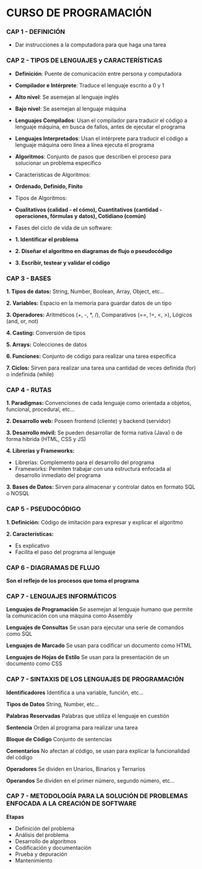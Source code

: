 # CURSO DE PROGRAMACIÓN

### CAP 1 - DEFINICIÓN

- Dar instrucciones a la computadora para que haga una tarea

### CAP 2 - TIPOS DE LENGUAJES y CARACTERÍSTICAS

- **Definición**: Puente de comunicación entre persona y computadora

- **Compilador e Intérprete**: Traduce el lenguaje escrito a 0 y 1

- **Alto nivel**: Se asemejan al lenguaje inglés

- **Bajo nivel**: Se asemejan al lenguaje máquina

- **Lenguajes Compilados**: Usan el compilador para traducir el código a lenguaje máquina, en busca de fallos, antes de ejecutar el programa

- **Lenguajes Interpretados**: Usan el intérprete para traducir el código a lenguaje máquina oero línea a línea ejecuta el programa

- **Algoritmos**: Conjunto de pasos que describen el proceso para solucionar un problema específico

- Características de Algoritmos:

- **Ordenado, Definido, Finito**

- Tipos de Algoritmos:

- **Cualitativos (calidad - el cómo), Cuantitativos (cantidad - operaciones, fórmulas y datos), Cotidiano (común)**

- Fases del ciclo de vida de un software:

- **1. Identificar el problema**

- **2. Diseñar el algoritmo en diagramas de flujo o pseudocódigo**

- **3. Escribir, testear y validar el código**

### CAP 3 - BASES

**1. Tipos de datos:**
String, Number, Boolean, Array, Object, etc...

**2. Variables:**
Espacio en la memoria para guardar datos de un tipo

**3. Operadores:**
Aritméticos (+, -, *, /), Comparativos (==, !=, <, >), Lógicos (and, or, not)

**4. Casting:**
Conversión de tipos

**5. Arrays:**
Colecciones de datos

**6. Funciones:**
Conjunto de código para realizar una tarea específica

**7. Ciclos:**
Sirven para realizar una tarea una cantidad de veces definida (for) o indefinida (while)


### CAP 4 - RUTAS

**1. Paradigmas:**
Convenciones de cada lenguaje como orientada a objetos, funcional, procedural, etc...

**2. Desarrollo web:**
Poseen frontend (cliente) y backend (servidor)

**3. Desarrollo móvil:**
Se pueden desarrollar de forma nativa (Java) o de forma híbrida (HTML, CSS y JS)

**4. Librerías y Frameworks:**
- Librerías: Complemento para el desarrollo del programa
- Frameworks: Permiten trabajar con una estructura enfocada al desarrollo inmediato del programa

**3. Bases de Datos:**
Sirven para almacenar y controlar datos en formato SQL o NOSQL

### CAP 5 - PSEUDOCÓDIGO

**1. Definición:**
Código de imitación para expresar y explicar el algoritmo

**2. Características:**
- Es explicativo
- Facilita el paso del programa al lenguaje

### CAP 6 - DIAGRAMAS DE FLUJO

**Son el reflejo de los procesos que toma el programa**

### CAP 7 - LENGUAJES INFORMÁTICOS

**Lenguajes de Programación**
Se asemejan al lenguaje humano que permite la comunicación con una máquina como Assembly

**Lenguajes de Consultas**
Se usan para ejecutar una serie de comandos como SQL

**Lenguajes de Marcado**
Se usan para codificar un documento como HTML

**Lenguajes de Hojas de Estilo**
Se usan para la presentación de un documento como CSS

### CAP 7 - SINTAXIS DE LOS LENGUAJES DE PROGRAMACIÓN

**Identificadores**
Identifica a una variable, función, etc...

**Tipos de Datos**
String, Number, etc...

**Palabras Reservadas**
Palabras que utiliza el lenguaje en cuestión

**Sentencia**
Orden al programa para realizar una tarea

**Bloque de Código**
Conjunto de sentencias

**Comentarios**
No afectan al código, se usan para explicar la funcionalidad del código

**Operadores**
Se dividen en Unarios, Binarios y Ternarios

**Operandos**
Se dividen en el primer número, segundo número, etc...

### CAP 7 - METODOLOGÍA PARA LA SOLUCIÓN DE PROBLEMAS ENFOCADA A LA CREACIÓN DE SOFTWARE

**Etapas**
- Definición del problema
- Análisis del problema
- Desarrollo de algoritmos
- Codificación y documentación
- Prueba y depuración
- Mantenimiento